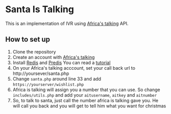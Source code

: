 Santa Is Talking
====================
This is an implementation of IVR using  [Africa's talking](https://www.africastalking.com/) API.

How to set up
----------------

1. Clone the repository
2. Create an account with [Africa's talking](https://account.africastalking.com/register)
3. Install [Redis](http://redis.io) and [Predis](https://github.com/nrk/predis) You can read a [tutorial](http://www.sitepoint.com/an-introduction-to-redis-in-php-using-predis/)
4. On your Africa's talking acccount, set your call back url to http://yoursever/santa.php
5. Change `santa.php` around line 33  and add `https://yourserver/wishlist.php`
6. Africa is talking will assign you a number that you can use. So change `includes/utils.php` and add your `aitusername`, `aitkey` and `aitnumber`
6. So, to talk to santa, just call the number africa is talking gave you. He will call you back and you will get to tell him what you want for christmas